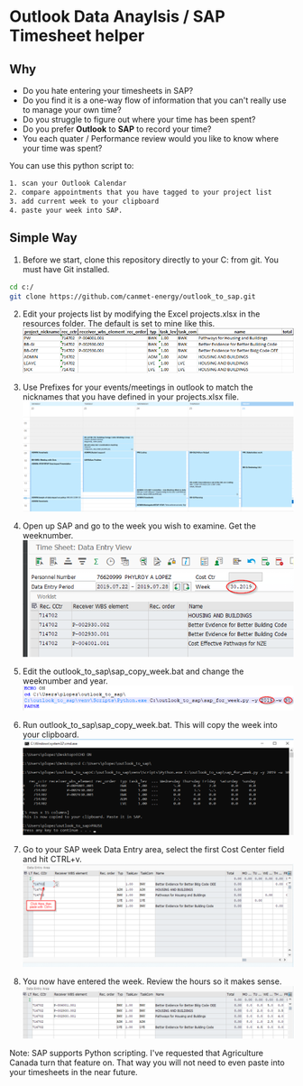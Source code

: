 # Outlook Data Anaylsis / SAP Timesheet helper

## Why
* Do you hate entering your timesheets in SAP? 
* Do you find it is a one-way flow of information that you can't really use to manage your own time?
* Do you struggle to figure out where your time has been spent?
* Do you prefer **Outlook** to **SAP** to record your time?
* You each quater / Performance review would you like to know where your time was spent?


You can use this python script to:

    1. scan your Outlook Calendar
    2. compare appointments that you have tagged to your project list
    3. add current week to your clipboard
    4. paste your week into SAP. 

## Simple Way

1. Before we start, clone this repository directly to your C: from git. You must have Git installed.
```bash
cd c:/
git clone https://github.com/canmet-energy/outlook_to_sap.git
```

2. Edit your projects list by modifying the Excel projects.xlsx in the resources folder. The default is set to mine like this. 
![alt text](https://github.com/canmet-energy/outlook_to_sap/raw/master/images/Excel.png)


3. Use Prefixes for your events/meetings in outlook to match the nicknames that you have defined in your projects.xlsx file.
![alt text](https://github.com/canmet-energy/outlook_to_sap/raw/master/images/outlook.png)

3. Open up SAP and go to the week you wish to examine. Get the weeknumber.
![alt text](https://github.com/canmet-energy/outlook_to_sap/raw/master/images/sap_week_number.png)

4. Edit the outlook_to_sap\sap_copy_week.bat and change the weeknumber and year.
![alt text](https://github.com/canmet-energy/outlook_to_sap/raw/master/images/bat_file.png)

5. Run outlook_to_sap\sap_copy_week.bat. This will copy the week into your clipboard.
![alt text](https://github.com/canmet-energy/outlook_to_sap/raw/master/images/command.png)

6. Go to your SAP week Data Entry area, select the first Cost Center field and hit CTRL+v.
![alt text](https://github.com/canmet-energy/outlook_to_sap/raw/master/images/sap_paste1.png)

7. You now have entered the week. Review the hours so it makes sense.  
![alt text](https://github.com/canmet-energy/outlook_to_sap/raw/master/images/finish.png)

Note: SAP supports Python scripting. I've requested that Agriculture Canada turn that feature on. That way you will not need to even paste into your timesheets in the near future. 



